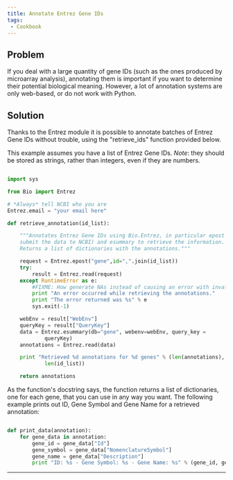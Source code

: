 ```yaml
---
title: Annotate Entrez Gene IDs
tags:
 - Cookbook
---
```


Problem
-------

If you deal with a large quantity of gene IDs (such as the ones produced
by microarray analysis), annotating them is important if you want to
determine their potential biological meaning. However, a lot of
annotation systems are only web-based, or do not work with Python.

Solution
--------

Thanks to the Entrez module it is possible to annotate batches of Entrez
Gene IDs without trouble, using the "retrieve\_ids" function provided
below.

This example assumes you have a list of Entrez Gene IDs. *Note*: they
should be stored as strings, rather than integers, even if they are
numbers.

``` python

import sys

from Bio import Entrez

# *Always* tell NCBI who you are
Entrez.email = "your email here"

def retrieve_annotation(id_list):

    """Annotates Entrez Gene IDs using Bio.Entrez, in particular epost (to
    submit the data to NCBI) and esummary to retrieve the information. 
    Returns a list of dictionaries with the annotations."""

    request = Entrez.epost("gene",id=",".join(id_list))
    try:
        result = Entrez.read(request)
    except RuntimeError as e:
        #FIXME: How generate NAs instead of causing an error with invalid IDs?
        print "An error occurred while retrieving the annotations."
        print "The error returned was %s" % e
        sys.exit(-1)

    webEnv = result["WebEnv"]
    queryKey = result["QueryKey"]
    data = Entrez.esummary(db="gene", webenv=webEnv, query_key =
            queryKey)
    annotations = Entrez.read(data)

    print "Retrieved %d annotations for %d genes" % (len(annotations),
            len(id_list))

    return annotations
```

As the function's docstring says, the function returns a list of
dictionaries, one for each gene, that you can use in any way you want.
The following example prints out ID, Gene Symbol and Gene Name for a
retrieved annotation:

``` python

def print_data(annotation):
    for gene_data in annotation:
        gene_id = gene_data["Id"]
        gene_symbol = gene_data["NomenclatureSymbol"]
        gene_name = gene_data["Description"]
        print "ID: %s - Gene Symbol: %s - Gene Name: %s" % (gene_id, gene_symbol, gene_name)
```

------------------------------------------------------------------------

